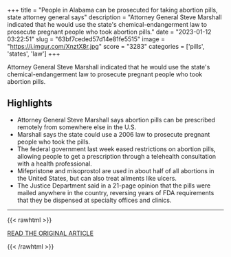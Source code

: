 +++
title = "People in Alabama can be prosecuted for taking abortion pills, state attorney general says"
description = "Attorney General Steve Marshall indicated that he would use the state's chemical-endangerment law to prosecute pregnant people who took abortion pills."
date = "2023-01-12 03:22:51"
slug = "63bf7ceded57d14e81fe5515"
image = "https://i.imgur.com/XnztX8r.jpg"
score = "3283"
categories = ['pills', 'states', 'law']
+++

Attorney General Steve Marshall indicated that he would use the state's chemical-endangerment law to prosecute pregnant people who took abortion pills.

## Highlights

- Attorney General Steve Marshall says abortion pills can be prescribed remotely from somewhere else in the U.S.
- Marshall says the state could use a 2006 law to prosecute pregnant people who took the pills.
- The federal government last week eased restrictions on abortion pills, allowing people to get a prescription through a telehealth consultation with a health professional.
- Mifepristone and misoprostol are used in about half of all abortions in the United States, but can also treat ailments like ulcers.
- The Justice Department said in a 21-page opinion that the pills were mailed anywhere in the country, reversing years of FDA requirements that they be dispensed at specialty offices and clinics.

---

{{< rawhtml >}}
  <p class="article-category">
    <a target="_blank" href="https://www.cbsnews.com/news/abortion-pills-alabama-prosecution-steve-marshall/">READ THE ORIGINAL ARTICLE</a>
  </p>
{{< /rawhtml >}}
